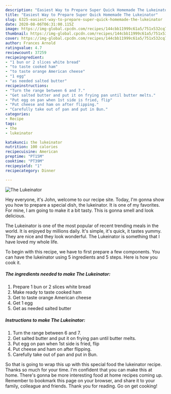 ```yaml
---
description: "Easiest Way to Prepare Super Quick Homemade The Lukeinator"
title: "Easiest Way to Prepare Super Quick Homemade The Lukeinator"
slug: 6325-easiest-way-to-prepare-super-quick-homemade-the-lukeinator
date: 2020-08-06T06:31:00.115Z
image: https://img-global.cpcdn.com/recipes/144cbb11999c61a5/751x532cq70/the-lukeinator-recipe-main-photo.jpg
thumbnail: https://img-global.cpcdn.com/recipes/144cbb11999c61a5/751x532cq70/the-lukeinator-recipe-main-photo.jpg
cover: https://img-global.cpcdn.com/recipes/144cbb11999c61a5/751x532cq70/the-lukeinator-recipe-main-photo.jpg
author: Frances Arnold
ratingvalue: 4.7
reviewcount: 37259
recipeingredient:
- "1 bun or 2 slices white bread"
- "to taste cooked ham"
- "to taste orange American cheese"
- "1 egg"
- "as needed salted butter"
recipeinstructions:
- "Turn the range between 6 and 7."
- "Get salted butter and put it on frying pan until butter melts."
- "Put egg on pan when 1st side is fried, flip"
- "Put cheese and ham on after flipping."
- "Carefully take out of pan and put in Bun."
categories:
- Recipe
tags:
- the
- lukeinator

katakunci: the lukeinator 
nutrition: 100 calories
recipecuisine: American
preptime: "PT15M"
cooktime: "PT39M"
recipeyield: "1"
recipecategory: Dinner

---
```



![The Lukeinator](https://img-global.cpcdn.com/recipes/144cbb11999c61a5/751x532cq70/the-lukeinator-recipe-main-photo.jpg)

Hey everyone, it's John, welcome to our recipe site. Today, I'm gonna show you how to prepare a special dish, the lukeinator. It is one of my favorites. For mine, I am going to make it a bit tasty. This is gonna smell and look delicious.

The Lukeinator is one of the most popular of recent trending meals in the world. It is enjoyed by millions daily. It's simple, it's quick, it tastes yummy. They are nice and they look wonderful. The Lukeinator is something that I have loved my whole life.




To begin with this recipe, we have to first prepare a few components. You can have the lukeinator using 5 ingredients and 5 steps. Here is how you cook it.

<!--inarticleads1-->

##### The ingredients needed to make The Lukeinator:

1. Prepare 1 bun or 2 slices white bread
1. Make ready to taste cooked ham
1. Get to taste orange American cheese
1. Get 1 egg
1. Get as needed salted butter




<!--inarticleads2-->

##### Instructions to make The Lukeinator:

1. Turn the range between 6 and 7.
1. Get salted butter and put it on frying pan until butter melts.
1. Put egg on pan when 1st side is fried, flip
1. Put cheese and ham on after flipping.
1. Carefully take out of pan and put in Bun.




So that is going to wrap this up with this special food the lukeinator recipe. Thanks so much for your time. I'm confident that you can make this at home. There's gonna be more interesting food at home recipes coming up. Remember to bookmark this page on your browser, and share it to your family, colleague and friends. Thank you for reading. Go on get cooking!

